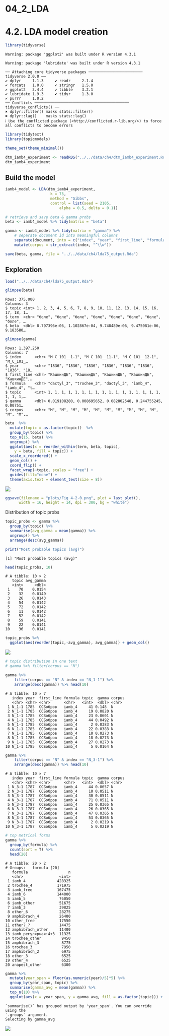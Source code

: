 # 04_2_LDA

# 4.2. LDA model creation

``` r
library(tidyverse)
```

    Warning: package 'ggplot2' was built under R version 4.3.1

    Warning: package 'lubridate' was built under R version 4.3.1

    ── Attaching core tidyverse packages ──────────────────────── tidyverse 2.0.0 ──
    ✔ dplyr     1.1.3     ✔ readr     2.1.4
    ✔ forcats   1.0.0     ✔ stringr   1.5.0
    ✔ ggplot2   3.4.4     ✔ tibble    3.2.1
    ✔ lubridate 1.9.3     ✔ tidyr     1.3.0
    ✔ purrr     1.0.2     
    ── Conflicts ────────────────────────────────────────── tidyverse_conflicts() ──
    ✖ dplyr::filter() masks stats::filter()
    ✖ dplyr::lag()    masks stats::lag()
    ℹ Use the conflicted package (<http://conflicted.r-lib.org/>) to force all conflicts to become errors

``` r
library(tidytext)
library(topicmodels)

theme_set(theme_minimal())
```

``` r
dtm_iamb4_experiment <- readRDS("../../data/ch4/dtm_iamb4_experiment.Rds")
dtm_iamb4_experiment
```

## Build the model

``` r
iamb4_model <- LDA(dtm_iamb4_experiment,
                    k = 75,
                    method = "Gibbs",
                    control = list(seed = 2105, 
                        alpha = 0.5, delta = 0.1))
```

``` r
# retrieve and save beta & gamma probs
beta <- iamb4_model %>% tidy(matrix = "beta")

gamma <- iamb4_model %>% tidy(matrix = "gamma") %>% 
    # separate document id into meaningful columns
    separate(document, into = c("index", "year", "first_line", "formula"), sep = "___") %>% 
    mutate(corpus = str_extract(index, "^\\w"))
```

``` r
save(beta, gamma, file = "../../data/ch4/lda75_output.Rda")
```

## Exploration

``` r
load("../../data/ch4/lda75_output.Rda")
```

``` r
glimpse(beta)
```

    Rows: 375,000
    Columns: 3
    $ topic <int> 1, 2, 3, 4, 5, 6, 7, 8, 9, 10, 11, 12, 13, 14, 15, 16, 17, 18, 1…
    $ term  <chr> "боле", "боле", "боле", "боле", "боле", "боле", "боле", "боле", …
    $ beta  <dbl> 8.797396e-06, 1.102867e-04, 9.748489e-06, 9.475081e-06, 9.183580…

``` r
glimpse(gamma)
```

    Rows: 1,397,250
    Columns: 7
    $ index      <chr> "M_C_101__1-1", "M_C_101__11-1", "M_C_101__12-1", "M_C_101_…
    $ year       <chr> "1836", "1836", "1836", "1836", "1836", "1836", "1836", "18…
    $ first_line <chr> "КашкинДЕ", "КашкинДЕ", "КашкинДЕ", "КашкинДЕ", "КашкинДЕ",…
    $ formula    <chr> "dactyl_3", "trochee_3", "dactyl_3", "iamb_4", "iamb_4", "t…
    $ topic      <int> 1, 1, 1, 1, 1, 1, 1, 1, 1, 1, 1, 1, 1, 1, 1, 1, 1, 1, 1, 1,…
    $ gamma      <dbl> 0.019108280, 0.008695652, 0.082802548, 0.244755245, 0.00751…
    $ corpus     <chr> "M", "M", "M", "M", "M", "M", "M", "M", "M", "M", "M", "M",…

``` r
beta  %>% 
  mutate(topic = as.factor(topic))  %>% 
  group_by(topic) %>%
  top_n(15, beta) %>%
  ungroup() %>%
  ggplot(aes(x = reorder_within(term, beta, topic), 
    y = beta, fill = topic)) +
  scale_x_reordered() + 
  geom_col() +
  coord_flip() +
  facet_wrap(~topic, scales = "free") +
  guides(fill="none") +
  theme(axis.text = element_text(size = 8))
```

![](04_2_lda_model.markdown_strict_files/figure-markdown_strict/unnamed-chunk-8-1.png)

``` r
ggsave(filename = "plots/Fig_4-2-0.png", plot = last_plot(), 
      width = 16, height = 14, dpi = 300, bg = "white")
```

Distribution of topic probs

``` r
topic_probs <- gamma %>%
  group_by(topic) %>%
  summarise(avg_gamma = mean(gamma)) %>% 
  ungroup() %>% 
  arrange(desc(avg_gamma))

print("Most probable topics (avg)")
```

    [1] "Most probable topics (avg)"

``` r
head(topic_probs, 10)
```

    # A tibble: 10 × 2
       topic avg_gamma
       <int>     <dbl>
     1    70    0.0154
     2    32    0.0149
     3    26    0.0143
     4    54    0.0142
     5    72    0.0142
     6    11    0.0142
     7    52    0.0142
     8    59    0.0141
     9    22    0.0141
    10    36    0.0141

``` r
topic_probs %>% 
  ggplot(aes(reorder(topic,-avg_gamma), avg_gamma)) + geom_col()
```

![](04_2_lda_model.markdown_strict_files/figure-markdown_strict/unnamed-chunk-9-1.png)

``` r
# topic distribution in one text
# gamma %>% filter(corpus == "N")

gamma %>% 
    filter(corpus == "N" & index == "N_1-1") %>% 
    arrange(desc(gamma)) %>% head(10)
```

    # A tibble: 10 × 7
       index year  first_line formula topic  gamma corpus
       <chr> <chr> <chr>      <chr>   <int>  <dbl> <chr> 
     1 N_1-1 1785  ССБобров   iamb_4     41 0.148  N     
     2 N_1-1 1785  ССБобров   iamb_4     19 0.0820 N     
     3 N_1-1 1785  ССБобров   iamb_4     23 0.0601 N     
     4 N_1-1 1785  ССБобров   iamb_4     44 0.0492 N     
     5 N_1-1 1785  ССБобров   iamb_4      2 0.0383 N     
     6 N_1-1 1785  ССБобров   iamb_4     22 0.0383 N     
     7 N_1-1 1785  ССБобров   iamb_4     10 0.0273 N     
     8 N_1-1 1785  ССБобров   iamb_4     18 0.0273 N     
     9 N_1-1 1785  ССБобров   iamb_4     27 0.0273 N     
    10 N_1-1 1785  ССБобров   iamb_4      5 0.0164 N     

``` r
gamma %>% 
    filter(corpus == "N" & index == "N_3-1") %>% 
    arrange(desc(gamma)) %>% head(10)
```

    # A tibble: 10 × 7
       index year  first_line formula topic  gamma corpus
       <chr> <chr> <chr>      <chr>   <int>  <dbl> <chr> 
     1 N_3-1 1787  ССБобров   iamb_4     44 0.0657 N     
     2 N_3-1 1787  ССБобров   iamb_4     10 0.0511 N     
     3 N_3-1 1787  ССБобров   iamb_4     30 0.0511 N     
     4 N_3-1 1787  ССБобров   iamb_4     71 0.0511 N     
     5 N_3-1 1787  ССБобров   iamb_4     25 0.0365 N     
     6 N_3-1 1787  ССБобров   iamb_4     26 0.0365 N     
     7 N_3-1 1787  ССБобров   iamb_4     47 0.0365 N     
     8 N_3-1 1787  ССБобров   iamb_4     53 0.0365 N     
     9 N_3-1 1787  ССБобров   iamb_4      2 0.0219 N     
    10 N_3-1 1787  ССБобров   iamb_4      5 0.0219 N     

``` r
# top metrical forms
gamma %>% 
  group_by(formula) %>% 
  count(sort = T) %>% 
  head(20)
```

    # A tibble: 20 × 2
    # Groups:   formula [20]
       formula                  n
       <chr>                <int>
     1 iamb_4              428325
     2 trochee_4           171975
     3 iamb_free           167475
     4 iamb_6              144000
     5 iamb_5               76050
     6 iamb_other           51675
     7 iamb_3               39825
     8 other_6              28275
     9 amphibrach_4         26400
    10 other_free           17550
    11 other?_?             14475
    12 amphibrach_other     11400
    13 iamb_регулярная:4+3  11325
    14 trochee_other         9450
    15 amphibrach_3          8775
    16 trochee_3             7950
    17 amphibrach_2          6975
    18 other_3               6525
    19 other_4               6525
    20 anapest_other         6300

``` r
gamma %>% 
  mutate(year_span = floor(as.numeric(year)/5)*5) %>% 
  group_by(year_span, topic) %>% 
  summarise(gamma_avg = mean(gamma)) %>% 
  top_n(10) %>% 
  ggplot(aes(x = year_span, y = gamma_avg, fill = as.factor(topic))) + geom_col()
```

    `summarise()` has grouped output by 'year_span'. You can override using the
    `.groups` argument.
    Selecting by gamma_avg

![](04_2_lda_model.markdown_strict_files/figure-markdown_strict/unnamed-chunk-12-1.png)
